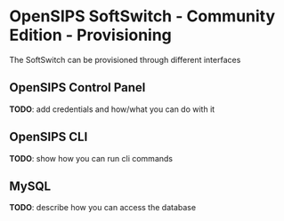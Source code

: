 # OpenSIPS SoftSwitch - Community Edition - Provisioning

The SoftSwitch can be provisioned through different interfaces

## OpenSIPS Control Panel

**TODO**: add credentials and how/what you can do with it

## OpenSIPS CLI

**TODO**: show how you can run cli commands

## MySQL

**TODO**: describe how you can access the database
